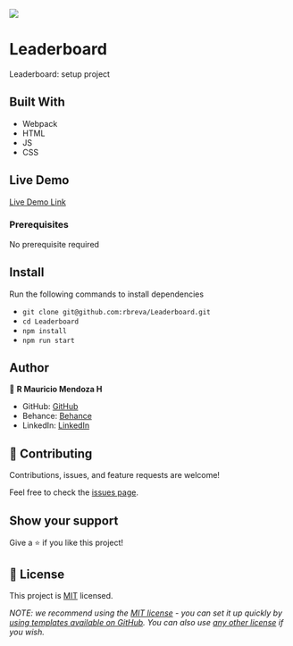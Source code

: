
![](https://img.shields.io/badge/Microverse-blueviolet)

# Leaderboard
Leaderboard: setup project

## Built With

- Webpack
- HTML
- JS
- CSS


## Live Demo
[Live Demo Link](https://rbreva.github.io/Leaderboard/dist/)

### Prerequisites

No prerequisite required


## Install
Run the following commands to install dependencies
 - `git clone git@github.com:rbreva/Leaderboard.git`
 - `cd Leaderboard`
 - `npm install`
 - `npm run start`


## Author
👤 **R Mauricio Mendoza H**

- GitHub: [GitHub](https://github.com/rbreva)
- Behance: [Behance](https://www.behance.net/rbreva)
- LinkedIn: [LinkedIn](https://www.linkedin.com/in/r-mauricio-mendoza-huerta-0782a9166/)


## 🤝 Contributing

Contributions, issues, and feature requests are welcome!

Feel free to check the [issues page](https://github.com/rbreva/Leaderboard/issues).

## Show your support

Give a ⭐️ if you like this project!

## 📝 License

This project is [MIT](./LICENSE) licensed.

_NOTE: we recommend using the [MIT license](https://choosealicense.com/licenses/mit/) - you can set it up quickly by [using templates available on GitHub](https://docs.github.com/en/communities/setting-up-your-project-for-healthy-contributions/adding-a-license-to-a-repository). You can also use [any other license](https://choosealicense.com/licenses/) if you wish._


